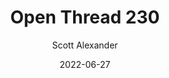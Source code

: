---
layout: podcast
title: "Open Thread 230"
author: Scott Alexander
description: https://astralcodexten.substack.com/p/open-thread-230
date: 2022-06-27
length: 448227
duration: 112
guid: open-thread-230
---